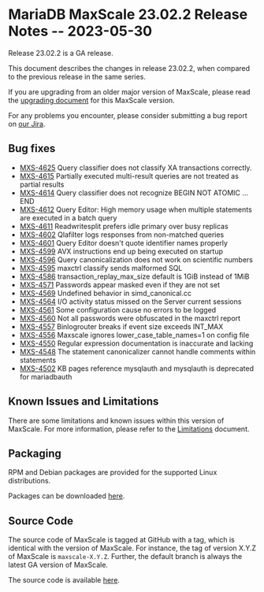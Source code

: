 # MariaDB MaxScale 23.02.2 Release Notes -- 2023-05-30

Release 23.02.2 is a GA release.

This document describes the changes in release 23.02.2, when compared to the
previous release in the same series.

If you are upgrading from an older major version of MaxScale, please read the
[upgrading document](../Upgrading/Upgrading-To-MaxScale-23.02.md) for
this MaxScale version.

For any problems you encounter, please consider submitting a bug
report on [our Jira](https://jira.mariadb.org/projects/MXS).

## Bug fixes

* [MXS-4625](https://jira.mariadb.org/browse/MXS-4625) Query classifier does not classify XA transactions correctly.
* [MXS-4615](https://jira.mariadb.org/browse/MXS-4615) Partially executed multi-result queries are not treated as partial results
* [MXS-4614](https://jira.mariadb.org/browse/MXS-4614) Query classifier does not recognize BEGIN NOT ATOMIC ... END
* [MXS-4612](https://jira.mariadb.org/browse/MXS-4612) Query Editor: High memory usage when multiple statements are executed in a batch query
* [MXS-4611](https://jira.mariadb.org/browse/MXS-4611) Readwritesplit prefers idle primary over busy replicas
* [MXS-4602](https://jira.mariadb.org/browse/MXS-4602) Qlafilter logs responses from non-matched queries
* [MXS-4601](https://jira.mariadb.org/browse/MXS-4601) Query Editor doesn't quote identifier names properly
* [MXS-4599](https://jira.mariadb.org/browse/MXS-4599) AVX instructions end up being executed on startup
* [MXS-4596](https://jira.mariadb.org/browse/MXS-4596) Query canonicalization does not work on scientific numbers
* [MXS-4595](https://jira.mariadb.org/browse/MXS-4595) maxctrl classify sends malformed SQL
* [MXS-4586](https://jira.mariadb.org/browse/MXS-4586) transaction_replay_max_size default is 1GiB instead of 1MiB
* [MXS-4571](https://jira.mariadb.org/browse/MXS-4571) Passwords appear masked even if they are not set
* [MXS-4569](https://jira.mariadb.org/browse/MXS-4569) Undefined behavior in simd_canonical.cc
* [MXS-4564](https://jira.mariadb.org/browse/MXS-4564) I/O activity status missed on the Server current sessions
* [MXS-4561](https://jira.mariadb.org/browse/MXS-4561) Some configuration cause no errors to be logged
* [MXS-4560](https://jira.mariadb.org/browse/MXS-4560) Not all passwords were obfuscated in the maxctrl report
* [MXS-4557](https://jira.mariadb.org/browse/MXS-4557) Binlogrouter breaks if event size exceeds INT_MAX
* [MXS-4556](https://jira.mariadb.org/browse/MXS-4556) Maxscale ignores lower_case_table_names=1 on config file
* [MXS-4550](https://jira.mariadb.org/browse/MXS-4550) Regular expression documentation is inaccurate and lacking
* [MXS-4548](https://jira.mariadb.org/browse/MXS-4548) The statement canonicalizer cannot handle comments within statements
* [MXS-4502](https://jira.mariadb.org/browse/MXS-4502) KB pages reference mysqlauth and mysqlauth is deprecated for mariadbauth

## Known Issues and Limitations

There are some limitations and known issues within this version of MaxScale.
For more information, please refer to the [Limitations](../About/Limitations.md) document.

## Packaging

RPM and Debian packages are provided for the supported Linux distributions.

Packages can be downloaded [here](https://mariadb.com/downloads/#mariadb_platform-mariadb_maxscale).

## Source Code

The source code of MaxScale is tagged at GitHub with a tag, which is identical
with the version of MaxScale. For instance, the tag of version X.Y.Z of MaxScale
is `maxscale-X.Y.Z`. Further, the default branch is always the latest GA version
of MaxScale.

The source code is available [here](https://github.com/mariadb-corporation/MaxScale).
